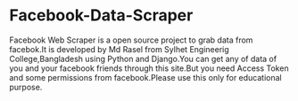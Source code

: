 # Facebook-Data-Scraper

Facebook Web Scraper is a open source project to grab data from facebok.It is developed by Md Rasel from Sylhet Engineerig College,Bangladesh using Python and Django.You can get any of data of you and your facebook friends through this site.But you need Access Token and some permissions from facebook.Please use this  only for educational purpose.
